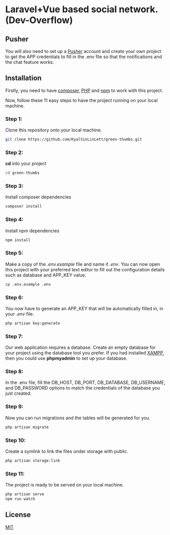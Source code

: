 # Laravel+Vue based social network. (Dev-Overflow)

## Pusher
You will also need to set up a [Pusher](https://pusher.com/) account and create your own project to get the APP credentials to fill in the .env file so that the notifications and the chat feature works.

## Installation

Firstly, you need to have [composer](https://getcomposer.org/download/), [PHP](https://www.apachefriends.org/download.html) and [npm](https://nodejs.org/en/download/) to work with this project.

Now, follow these 11 easy steps to have the project running on your local machine.

### Step 1:
Clone this repository onto your local machine.
```bash
git clone https://github.com/KyalSinLinLett/green-thumbs.git
```

### Step 2:
**cd** into your project
```bash
cd green-thumbs
```

### Step 3:
Install composer dependencies
```bash
composer install
```
### Step 4:
Install npm dependencies
```bash
npm install
```
### Step 5:
Make a copy of the *.env.example* file and name it *.env*. You can now open this project with your preferred text editor to fill out the configuration details such as database and APP_KEY value.
```bash
cp .env.example .env
```
### Step 6:
You now have to generate an APP_KEY that will be automatically filled in, in your *.env* file.
```bash
php artisan key:generate
```
### Step 7:
Our web application requires a database. Create an empty database for your project using the database tool you prefer. If you had installed [XAMPP](https://www.apachefriends.org/download.html), then you could use **phpmyadmin** to set up your database.

### Step 8:
In the .env file, fill the DB_HOST, DB_PORT, DB_DATABASE, DB_USERNAME, and DB_PASSWORD options to match the credentials of the database you just created.

### Step 9:
Now you can run migrations and the tables will be generated for you.
```bash
php artisan migrate
```
### Step 10:
Create a symlink to link the files under storage with public.
```bash
php artisan storage:link
```
### Step 11:
The project is ready to be served on your local machine.
```bash
php artisan serve
npm run watch
```
## License
[MIT](https://choosealicense.com/licenses/mit/)
